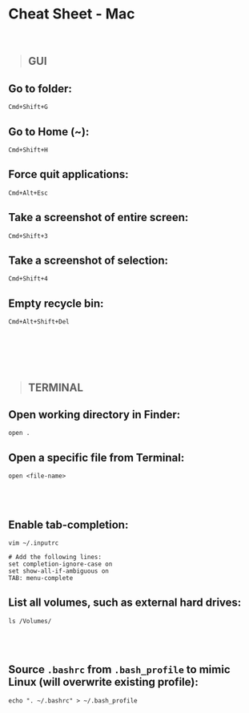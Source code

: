 # Cheat Sheet - Mac

<br>

>## **GUI**

## Go to folder:
```
Cmd+Shift+G
```

## Go to Home (~):
```
Cmd+Shift+H
```

## Force quit applications:
```
Cmd+Alt+Esc
```

## Take a screenshot of entire screen:
```
Cmd+Shift+3
```

## Take a screenshot of selection:
```
Cmd+Shift+4
```

## Empty recycle bin:
```
Cmd+Alt+Shift+Del
```

<br><br>
<br><br>

>## **TERMINAL**

## Open working directory in Finder:
```shell
open .
```

## Open a specific file from Terminal:
```shell
open <file-name>
```

<br><br>

## Enable tab-completion:
```shell
vim ~/.inputrc

# Add the following lines:
set completion-ignore-case on
set show-all-if-ambiguous on
TAB: menu-complete
```

## List all volumes, such as external hard drives:
```shell
ls /Volumes/
```

<br><br>

## Source `.bashrc` from `.bash_profile` to mimic Linux (will overwrite existing profile):
```shell
echo ". ~/.bashrc" > ~/.bash_profile
```